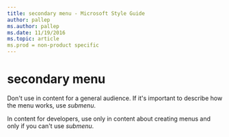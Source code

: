 ```yaml
---
title: secondary menu - Microsoft Style Guide
author: pallep
ms.author: pallep
ms.date: 11/19/2016
ms.topic: article
ms.prod = non-product specific
---
```


# secondary menu

Don't use in content for a general audience. If it's important to describe how the menu works, use *submenu*.

In content for developers, use only in content about creating menus and only if you can't use *submenu*. 

